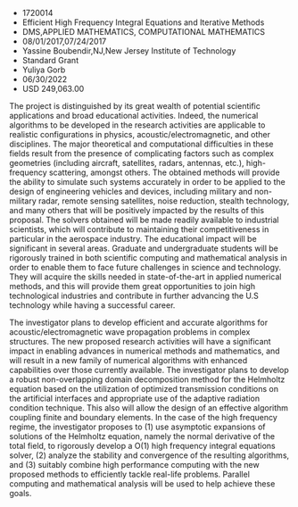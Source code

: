 
* 1720014
* Efficient High Frequency Integral Equations and Iterative Methods
* DMS,APPLIED MATHEMATICS, COMPUTATIONAL MATHEMATICS
* 08/01/2017,07/24/2017
* Yassine Boubendir,NJ,New Jersey Institute of Technology
* Standard Grant
* Yuliya Gorb
* 06/30/2022
* USD 249,063.00

The project is distinguished by its great wealth of potential scientific
applications and broad educational activities. Indeed, the numerical algorithms
to be developed in the research activities are applicable to realistic
configurations in physics, acoustic/electromagnetic, and other disciplines. The
major theoretical and computational difficulties in these fields result from the
presence of complicating factors such as complex geometries (including aircraft,
satellites, radars, antennas, etc.), high-frequency scattering, amongst others.
The obtained methods will provide the ability to simulate such systems
accurately in order to be applied to the design of engineering vehicles and
devices, including military and non-military radar, remote sensing satellites,
noise reduction, stealth technology, and many others that will be positively
impacted by the results of this proposal. The solvers obtained will be made
readily available to industrial scientists, which will contribute to maintaining
their competitiveness in particular in the aerospace industry. The educational
impact will be significant in several areas. Graduate and undergraduate students
will be rigorously trained in both scientific computing and mathematical
analysis in order to enable them to face future challenges in science and
technology. They will acquire the skills needed in state-of-the-art in applied
numerical methods, and this will provide them great opportunities to join high
technological industries and contribute in further advancing the U.S technology
while having a successful career.

The investigator plans to develop efficient and accurate algorithms for
acoustic/electromagnetic wave propagation problems in complex structures. The
new proposed research activities will have a significant impact in enabling
advances in numerical methods and mathematics, and will result in a new family
of numerical algorithms with enhanced capabilities over those currently
available. The investigator plans to develop a robust non-overlapping domain
decomposition method for the Helmholtz equation based on the utilization of
optimized transmission conditions on the artificial interfaces and appropriate
use of the adaptive radiation condition technique. This also will allow the
design of an effective algorithm coupling finite and boundary elements. In the
case of the high frequency regime, the investigator proposes to (1) use
asymptotic expansions of solutions of the Helmholtz equation, namely the normal
derivative of the total field, to rigorously develop a O(1) high frequency
integral equations solver, (2) analyze the stability and convergence of the
resulting algorithms, and (3) suitably combine high performance computing with
the new proposed methods to efficiently tackle real-life problems. Parallel
computing and mathematical analysis will be used to help achieve these goals.
